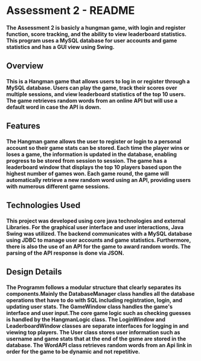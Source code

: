 # Assessment 2 - README

#### The Assessment 2 is basicly a hungman game, with login and register function, score tracking, and the ability to view leaderboard statistics. This program uses a MySQL database for user accounts and game statistics and has a GUI view using Swing. 

## Overview
#### This is a Hangman game that allows users to log in or register through a MySQL database. Users can play the game, track their scores over multiple sessions, and view leaderboard statistics of the top 10 users. The game retrieves random words from an online API but will use a default word in case the API is down. 

## Features
#### The Hangman game allows the user to register or login to a personal account so their game stats can be stored. Each time the player wins or loses a game, the information is updated in the database, enabling progress to be stored from session to session. The game has a leaderboard window that displays the top 10 players based upon the highest number of games won. Each game round, the game will automatically retrieve a new random word using an API, providing users with numerous different game sessions. 

## Technologies Used
#### This project was developed using core java technologies and external Libraries. For the graphical user interface and user interactions, Java Swing was utilized. The backend communicates with a MySQL database using JDBC  to manage user accounts and game statistics. Furthermore, there is also the use of an API for the game to award random words. The parsing of the API response is done via JSON.


## Design Details
#### The Programm follows a modular structure that clearly separates its components.Mainly  the DatabaseManager class handles all the database operations thet have to do with SQL including registration, login, and updating user stats. The GameWindow class handles the game's interface and user input.The core game logic such as checking guesses is handled by the HangmanLogic class. The LoginWindow and LeaderboardWindow classes are separate interfaces for logging in and viewing top players. The User class stores user information such as username and game stats that at the end of the gsme are stored in the database. The WordAPI class retrieves random words from an Api link in order for the game to be dynamic and not repetitive.

